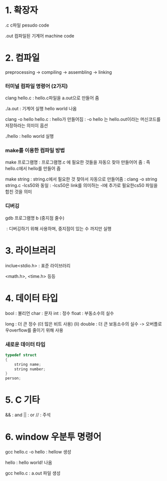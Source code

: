 # 1. 확장자

.c  c파일 pesudo code

.out 컴파일된 기계어 machine code





# 2. 컴파일

preprocessing -> compiling -> assembling -> linking



### 터미널 컴파일 명령어 (2가지)

clang hello.c 
    : hello.c파일을 a.out으로 만들어 줌

./a.out
    : 기계어 실행 hello world 나옴



clang  -o hello  hello.c
    : hello가 만들어짐
    : -o hello 는 hello.out이라는 머신코드를 저장하라는 의미이 옵션

./hello
    : hello world 실행




### make를 이용한 컴파일 방법

make 프로그램명
    : 프로그램명.c 에 필요한 것들을 자동으 찾아 만들어어 줌
    : 즉 hello.c에서 hello를 만들어 줌



make string
    : string.c에서 필요한 것 찾아서 자동으로 만들어줌
    : clang -o string string.c -lcs50와 동일
    : -lcs50은 link를 의미하는 -l에 추가로 필요한cs50 파일을 합친 것을 의미



### 디버깅

gdb 프로그램명 b (중지점 줄수)

​    : 디버깅하기 위해 사용하며, 중지점이 있는 수 까지만 실행






# 3. 라이브러리

inclue<stdio.h>
    : 표준 라이브러리

<math.h>, <time.h> 등등





# 4. 데이터 타입

bool : 불리언
char : 문자
int : 정수
float : 부동소수의 실수

long : 더 큰 정수 (더 많은 비트 사용) (li)
double : 더 큰 보동소수의 실수
    -> 오버플로우overflow를 줄이기 위해 사용



### 새로운 데이터 타입

```c
typedef struct
{
    string name;
    string number;
}
person;
```





# 5. C 기타

&& : and
|| : or
// : 주석





# 6. window 우분투 명령어

gcc hello.c -o hello
    : hellow 생성

hello
    : hello world! 나옴

gcc hello.c
    : a.out 파일 생성



